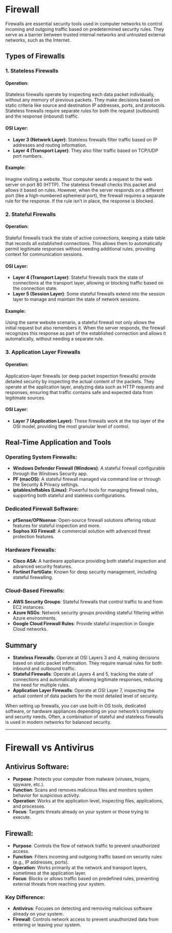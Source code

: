# Firewall

Firewalls are essential security tools used in computer networks to control incoming and outgoing traffic based on predetermined security rules. They serve as a barrier between trusted internal networks and untrusted external networks, such as the Internet.

## Types of Firewalls

### 1. Stateless Firewalls

#### Operation:
Stateless firewalls operate by inspecting each data packet individually, without any memory of previous packets. They make decisions based on static criteria like source and destination IP addresses, ports, and protocols. Stateless firewalls require separate rules for both the request (outbound) and the response (inbound) traffic.

#### OSI Layer:
- **Layer 3 (Network Layer)**: Stateless firewalls filter traffic based on IP addresses and routing information.
- **Layer 4 (Transport Layer)**: They also filter traffic based on TCP/UDP port numbers.

#### Example:
Imagine visiting a website. Your computer sends a request to the web server on port 80 (HTTP). The stateless firewall checks this packet and allows it based on rules. However, when the server responds on a different port (like a high-numbered ephemeral port), the firewall requires a separate rule for the response. If the rule isn’t in place, the response is blocked.

### 2. Stateful Firewalls

#### Operation:
Stateful firewalls track the state of active connections, keeping a state table that records all established connections. This allows them to automatically permit legitimate responses without needing additional rules, providing context for communication sessions.

#### OSI Layer:
- **Layer 4 (Transport Layer)**: Stateful firewalls track the state of connections at the transport layer, allowing or blocking traffic based on the connection state.
- **Layer 5 (Session Layer)**: Some stateful firewalls extend into the session layer to manage and maintain the state of network sessions.

#### Example:
Using the same website scenario, a stateful firewall not only allows the initial request but also remembers it. When the server responds, the firewall recognizes this response as part of the established connection and allows it automatically, without needing a separate rule.

### 3. Application Layer Firewalls

#### Operation:
Application-layer firewalls (or deep packet inspection firewalls) provide detailed security by inspecting the actual content of the packets. They operate at the application layer, analyzing data such as HTTP requests and responses, ensuring that traffic contains safe and expected data from legitimate sources.

#### OSI Layer:
- **Layer 7 (Application Layer)**: These firewalls work at the top layer of the OSI model, providing the most granular level of control.

## Real-Time Application and Tools

### Operating System Firewalls:
- **Windows Defender Firewall (Windows)**: A stateful firewall configurable through the Windows Security app.
- **PF (macOS)**: A stateful firewall managed via command line or through the Security & Privacy settings.
- **iptables/nftables (Linux)**: Powerful tools for managing firewall rules, supporting both stateful and stateless configurations.

### Dedicated Firewall Software:
- **pfSense/OPNsense**: Open-source firewall solutions offering robust features for stateful inspection and more.
- **Sophos XG Firewall**: A commercial solution with advanced threat protection features.

### Hardware Firewalls:
- **Cisco ASA**: A hardware appliance providing both stateful inspection and advanced security features.
- **Fortinet FortiGate**: Known for deep security management, including stateful firewalling.

### Cloud-Based Firewalls:
- **AWS Security Groups**: Stateful firewalls that control traffic to and from EC2 instances.
- **Azure NSGs**: Network security groups providing stateful filtering within Azure environments.
- **Google Cloud Firewall Rules**: Provide stateful inspection in Google Cloud networks.

## Summary

- **Stateless Firewalls**: Operate at OSI Layers 3 and 4, making decisions based on static packet information. They require manual rules for both inbound and outbound traffic.
- **Stateful Firewalls**: Operate at Layers 4 and 5, tracking the state of connections and automatically allowing legitimate responses, reducing the need for multiple rules.
- **Application Layer Firewalls**: Operate at OSI Layer 7, inspecting the actual content of data packets for the most detailed level of security.

When setting up firewalls, you can use built-in OS tools, dedicated software, or hardware appliances depending on your network’s complexity and security needs. Often, a combination of stateful and stateless firewalls is used in modern networks for balanced security.

---

# Firewall vs Antivirus

## Antivirus Software:
- **Purpose**: Protects your computer from malware (viruses, trojans, spyware, etc.).
- **Function**: Scans and removes malicious files and monitors system behavior for suspicious activity.
- **Operation**: Works at the application level, inspecting files, applications, and processes.
- **Focus**: Targets threats already on your system or those trying to execute.

## Firewall:
- **Purpose**: Controls the flow of network traffic to prevent unauthorized access.
- **Function**: Filters incoming and outgoing traffic based on security rules (e.g., IP addresses, ports).
- **Operation**: Works primarily at the network and transport layers, sometimes at the application layer.
- **Focus**: Blocks or allows traffic based on predefined rules, preventing external threats from reaching your system.

### Key Difference:
- **Antivirus**: Focuses on detecting and removing malicious software already on your system.
- **Firewall**: Controls network access to prevent unauthorized data from entering or leaving your system.
